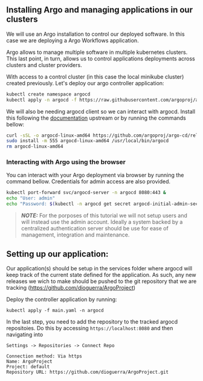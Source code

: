 ## Installing Argo and managing applications in our clusters

We will use an Argo installation to control our deployed software.
In this case we are deploying a Argo Workflows application.

Argo allows to manage multiple software in multiple kubernetes clusters.
This last point, in turn, allows us to control applications deployments
across clusters and cluster providers.

With access to a control cluster (in this case the local minikube cluster)
created previously. Let's deploy our argo controller application:

```bash
kubectl create namespace argocd
kubectl apply -n argocd -f https://raw.githubusercontent.com/argoproj/argo-cd/stable/manifests/install.yaml
```

We will also be needing argocd client so we can interact with argocd.
Install this following the [documentation](https://argo-cd.readthedocs.io/en/stable/cli_installation/) upstream or by running the commands bellow:

```bash
curl -sSL -o argocd-linux-amd64 https://github.com/argoproj/argo-cd/releases/latest/download/argocd-linux-amd64
sudo install -m 555 argocd-linux-amd64 /usr/local/bin/argocd
rm argocd-linux-amd64
```

### Interacting with Argo using the browser

You can interact with your Argo deployment via browser by running the command bellow.
Credentials for admin access are also provided.
```bash
kubectl port-forward svc/argocd-server -n argocd 8080:443 &
echo "User: admin"
echo "Password: $(kubectl -n argocd get secret argocd-initial-admin-secret -ojsonpath='{.data.password}' | base64 -d)"
```

> **_NOTE:_**  For the porposes of this tutorial we will not setup users
and will instead use the admin account. Ideally a system backed by a
centralized authentication server should be use for ease of management, integration and maintenance.

## Setting up our application:

Our application(s) should be setup in the services folder where argocd
will keep track of the current state defined for the application.
As such, any new releases we wich to make should be pushed to the git
repository that we are tracking (https://github.com/dioguerra/ArgoProject)

Deploy the controller application by running:

```
kubectl apply -f main.yaml -n argocd
```

In the last step, you need to add the repository to the tracked argocd repositoies.
Do this by accessing `https://localhost:8080` and then navigating into
```
Settings -> Repositories -> Connect Repo

Connection method: Via https
Name: ArgoProject
Project: default
Repository URL: https://github.com/dioguerra/ArgoProject.git
```

<!-- helm repo add argo https://argoproj.github.io/argo-helm
helm repo update argo
helm install argocd argo/argo-cd -n argocd --version 5.46.7 -->